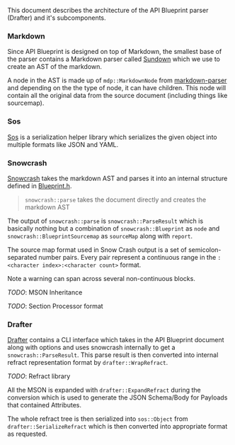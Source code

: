 This document describes the architecture of the API Blueprint parser (Drafter) and it's subcomponents.

### Markdown

Since API Blueprint is designed on top of Markdown, the smallest base of the parser contains a Markdown parser called [Sundown](https://github.com/apiaryio/sundown) which we use to create an AST of the markdown.

A node in the AST is made up of `mdp::MarkdownNode` from [markdown-parser](https://github.com/apiaryio/markdown-parser) and depending on the the type of node, it can have children. This node will contain all the original data from the source document (including things like sourcemap).

### Sos

[Sos](http://github.com/apiaryio/sos) is a serialization helper library which serializes the given object into multiple formats like JSON and YAML.

### Snowcrash

[Snowcrash](https://github.com/apiaryio/snowcrash) takes the markdown AST and parses it into an internal structure defined in [Blueprint.h](https://github.com/apiaryio/snowcrash/blob/master/src/Blueprint.h).

> `snowcrash::parse` takes the document directly and creates the markdown AST

The output of `snowcrash::parse` is `snowcrash::ParseResult` which is basically nothing but a combination of `snowcrash::Blueprint` as `node` and `snowcrash::BlueprintSourcemap` as `sourceMap` along with `report`.

The source map format used in Snow Crash output is a set of semicolon-separated number pairs. Every pair represent a continuous range in the `:<character index>:<character count>` format.

Note a warning can span across several non-continuous blocks.

*TODO*: MSON Inheritance

*TODO*: Section Processor format

### Drafter

[Drafter](https://github.com/apiaryio/drafter) contains a CLI interface which takes in the API Blueprint document along with options and uses snowcrash internally to get a `snowcrash::ParseResult`. This parse result is then converted into internal refract representation format by `drafter::WrapRefract`.

*TODO*: Refract library

All the MSON is expanded with `drafter::ExpandRefract` during the conversion which is used to generate the JSON Schema/Body for Payloads that contained Attributes.

The whole refract tree is then serialized into `sos::Object` from `drafter::SerializeRefract` which is then converted into appropriate format as requested.
